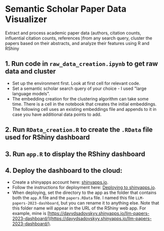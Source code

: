 # Semantic Scholar Paper Data Visualizer
Extract and process academic paper data (authors, citation counts, influential citation counts, references )from any search query, cluster the papers based on their abstracts, and analyze their features using R and RShiny

## 1. Run code in `raw_data_creation.ipynb` to get raw data and cluster
- Set up the environment first. Look at first cell for relevant code.
- Set a semantic scholar search query of your choice - I used "large language models".
- The embedding creation for the clustering algorithm can take some time. There is a cell in the notebook that creates the initial embeddings. The following cell uses an existing embeddings file and appends to it in case you have additional data points to add.

## 2. Run `RData_creation.R` to create the `.RData` file used for RShiny dashboard

## 3. Run `app.R` to display the RShiny dashboard

## 4. Deploy the dashboard to the cloud:
- Create a shinyapps account here: [shinyapps.io](https://www.shinyapps.io).
- Follow the instructions for deployment here: [Deploying to shinyapps.io](https://shiny.posit.co/r/articles/share/shinyapps/).
- When deploying, set the directory to the app as the folder that contains both the `app.R` file and the `papers.RData` file. I named this file `LLM-papers-2023-dashboard`, but you can rename it to anything else. Note that this folder name will appear in the URL of the RShiny web app. For example, mine is [https://davydsadovskyy.shinyapps.io/llm-papers-2023-dashboard/](https://davydsadovskyy.shinyapps.io/llm-papers-2023-dashboard/).